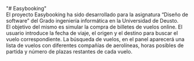 "# Easybooking" <br />
El proyecto Easybooking ha sido desarrollado para la asignatura “Diseño de software” del Grado ingeniería informática en la Universidad de Deusto.<br />
El objetivo del mismo es simular la compra de billetes de vuelos online. El usuario introduce la fecha de viaje, el origen y el destino para buscar el vuelo correspondiente. La búsqueda de vuelos, en el panel aparecerá una lista de vuelos con diferentes compañías de aerolíneas, horas posibles de partida y número de plazas restantes de cada vuelo. 
